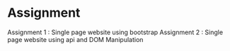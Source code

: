 # Assignment
Assignment 1 : Single page website using bootstrap
Assignment 2 : Single page website using api and DOM Manipulation
